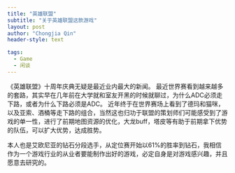 ```yaml
---
title: "英雄联盟"
subtitle: "关于英雄联盟这款游戏"
layout: post
author: "Chongjia Qin"
header-style: text

tags:
  - Game
  - 闲谈
---
```

《英雄联盟》十周年庆典无疑是最近业内最大的新闻。
最近世界赛看到越来越多的套路，其实早在几年前在大学就和室友开黑的时候就聊过，为什么ADC必须走下路，或者为什么下路必须是ADC。
近年终于在世界赛场上看到了德玛和猫咪，以及亚索、酒桶等走下路的组合，当然这也归功于联盟的策划师们可能感受到了游戏的单一性，进行了前期地图资源的优化，大龙buff，塔皮等有助于前期拿下优势的队伍，可以扩大优势，达成胜势。

本人也是艾欧尼亚的钻石分段选手，从定位赛开始以61%的胜率到钻石，我相信作为一个游戏行业的从业者要能制作出好的游戏，必定自身是对游戏感兴趣，并且愿意去研究的。


[](http://note.youdao.com/noteshare?id=cfbfeeb8b10d951b65893b7cc7e14845)





